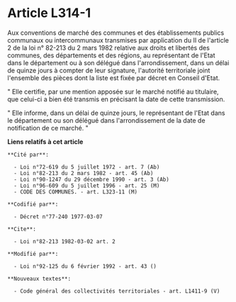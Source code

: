 # Article L314-1

Aux conventions de marché des communes et des établissements publics communaux ou intercommunaux transmises par application
du II de l'article 2 de la loi n° 82-213 du 2 mars 1982 relative aux droits et libertés des communes, des départements et des
régions, au représentant de l'Etat dans le département ou à son délégué dans l'arrondissement, dans un délai de quinze jours
à compter de leur signature, l'autorité territoriale joint l'ensemble des pièces dont la liste est fixée par décret en
Conseil d'Etat.

" Elle certifie, par une mention apposée sur le marché notifié au titulaire, que celui-ci a bien été transmis en précisant la
date de cette transmission.

" Elle informe, dans un délai de quinze jours, le représentant de l'Etat dans le département ou son délégué dans
l'arrondissement de la date de notification de ce marché. "

**Liens relatifs à cet article**

	**Cité par**:

	  - Loi n°72-619 du 5 juillet 1972 - art. 7 (Ab)
	  - Loi n°82-213 du 2 mars 1982 - art. 45 (Ab)
	  - Loi n°90-1247 du 29 décembre 1990 - art. 3 (Ab)
	  - Loi n°96-609 du 5 juillet 1996 - art. 25 (M)
	  - CODE DES COMMUNES. - art. L323-11 (M)

	**Codifié par**:

	  - Décret n°77-240 1977-03-07

	**Cite**:

	  - Loi n°82-213 1982-03-02 art. 2

	**Modifié par**:

	  - Loi n°92-125 du 6 février 1992 - art. 43 ()

	**Nouveaux textes**:

	  - Code général des collectivités territoriales - art. L1411-9 (V)

